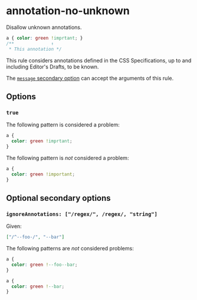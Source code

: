 # annotation-no-unknown

Disallow unknown annotations.

<!-- prettier-ignore -->
```css
a { color: green !imprtant; }
/**              ↑
 * This annotation */
```

This rule considers annotations defined in the CSS Specifications, up to and including Editor's Drafts, to be known.

The [`message` secondary option](https://github.com/stylelint/stylelint/tree/15.2.0/docs/user-guide/configure.md#message) can accept the arguments of this rule.

## Options

### `true`

The following pattern is considered a problem:

<!-- prettier-ignore -->
```css
a {
  color: green !imprtant;
}
```

The following pattern is _not_ considered a problem:

<!-- prettier-ignore -->
```css
a {
  color: green !important;
}
```

## Optional secondary options

### `ignoreAnnotations: ["/regex/", /regex/, "string"]`

Given:

```json
["/^--foo-/", "--bar"]
```

The following patterns are _not_ considered problems:

<!-- prettier-ignore -->
```css
a {
  color: green !--foo--bar;
}
```

<!-- prettier-ignore -->
```css
a {
  color: green !--bar;
}
```
